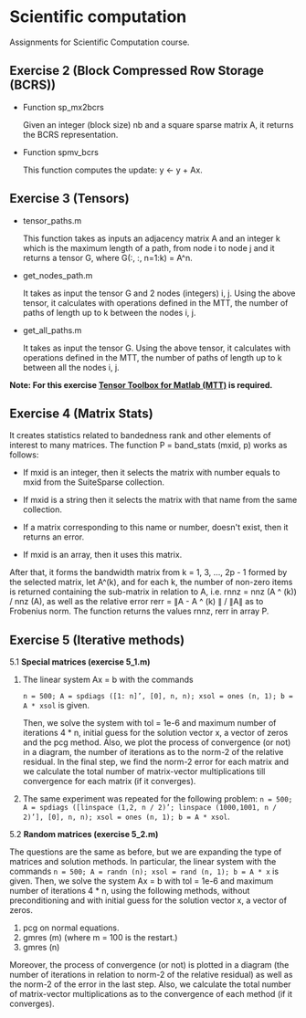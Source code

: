 # Scientific computation
Assignments for Scientific Computation course.
## Exercise 2 (Block Compressed Row Storage (BCRS))
* Function sp_mx2bcrs

  Given an integer (block size) nb and a square sparse matrix A, it returns the BCRS representation.
* Function spmv_bcrs

  This function computes the update: y <- y + Ax.
## Exercise 3 (Tensors)
* tensor_paths.m

  This function takes as inputs an adjacency matrix A and an integer k which is the maximum length of a path, from node i to node j and it returns a tensor G, where  G(:, :, n=1:k) = A^n.
* get_nodes_path.m

  It takes as input the tensor G and 2 nodes (integers) i, j. Using the above tensor, it calculates with operations defined in the MTT, the number of paths of length up   to k between the nodes i, j.
* get_all_paths.m

  It takes as input the tensor G. Using the above tensor, it calculates with operations defined in the MTT, the number of paths of length up to k between all the nodes i, j.
  
**Note: For this exercise [Tensor Toolbox for Matlab (MTT)](https://gitlab.com/tensors/tensor_toolbox) is required.**
## Exercise 4 (Matrix Stats)

  Ιt creates statistics related to bandedness rank and other elements of interest to many matrices. The function P = band_stats (mxid, p)
  works as follows:
  
  - If mxid is an integer, then it selects the matrix with number equals to mxid from the SuiteSparse collection.
  
  - If mxid is a string then it selects the matrix with that name from the same collection.
  
  - If a matrix corresponding to this name or number, doesn't exist, then it returns an error. 
  
  - If mxid is an array, then it uses this matrix.
  
  After that, it forms the bandwidth matrix from k = 1, 3, ..., 2p - 1 formed by the selected matrix, let A^(k), and for each k, the number of non-zero items is returned containing the sub-matrix in relation to A, i.e. rnnz = nnz (A ^ (k)) / nnz (A), as well as the relative error rerr = ∥A - A ^ (k) ∥ / ∥A∥ as to Frobenius norm. The function returns the values rnnz, rerr in array P.
 
## Exercise 5 (Iterative methods)
5.1 **Special matrices (exercise 5_1.m)**
1. The linear system Ax = b with the commands

   `n = 500; A = spdiags ([1: n]’, [0], n, n); xsol = ones (n, 1); b = A * xsol` is given.

    Then, we solve the system with tol = 1e-6 and maximum number of iterations 4 * n, initial guess for the solution vector x, a vector of zeros and the pcg method. Also, we plot the process of convergence (or not) in a diagram, the number of iterations as to
  the norm-2 of the relative residual. In the final step, we find the norm-2 error for each matrix and we calculate the total number of matrix-vector multiplications till convergence for each matrix (if it converges).

2. The same experiment was repeated for the following problem:
`n = 500; A = spdiags ([linspace (1,2, n / 2)’; linspace (1000,1001, n / 2)’], [0], n, n); xsol = ones (n, 1); b = A * xsol`.

5.2 **Random matrices (exercise 5_2.m)**

The questions are the same as before, but we are expanding the type of matrices and solution methods. In particular, the linear system with the commands `n = 500; A = randn (n); xsol = rand (n, 1); b = A * x` is given. Then, we solve the system Ax = b with tol = 1e-6 and maximum number of iterations 4 * n, using the following methods, without preconditioning and with initial guess for the solution vector x, a vector of zeros. 
1. pcg on normal equations.
2. gmres (m) (where m = 100 is the restart.)
3. gmres (n)

Moreover, the process of convergence (or not) is plotted in a diagram (the number of iterations in relation to norm-2 of the relative residual) as well as the norm-2 of the error in the last step. Also, we calculate the total number of matrix-vector multiplications as to the convergence of each method (if it converges).
